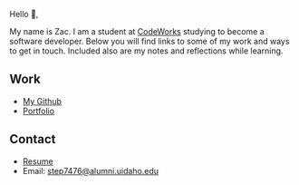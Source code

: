 Hello 👋, 

My name is Zac. I am a student at [CodeWorks](https://boisecodeworks.com) studying to become a software developer. Below you will find links to some of my work and ways to get in touch. Included also are my notes and reflections while learning. 

## Work

* [My Github](https://github.com/zacattak)
* [Portfolio](https://zacattak.github.io/)

## Contact

* [Resume](https://zacattak.github.io/resume)
* Email: step7476@alumni.uidaho.edu
